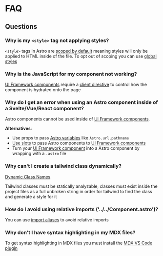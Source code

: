 # FAQ

## Questions

### Why is my `<style>` tag not applying styles?

`<style>` tags in Astro are [scoped by default](https://docs.astro.build/en/guides/styling/#scoped-styles) meaning styles will only be applied to HTML inside of the file. To opt out of scoping you can use [global styles](https://docs.astro.build/en/guides/styling/#global-styles)

### Why is the JavaScript for my component not working?

[UI Framework components](https://docs.astro.build/en/core-concepts/framework-components/) require a [client directive](https://docs.astro.build/en/reference/directives-reference/#client-directives) to control how the component is hydrated onto the page

### Why do I get an error when using an Astro component inside of a Svelte/Vue/React component?

Astro components cannot be used inside of [UI Framework components](https://docs.astro.build/en/core-concepts/framework-components/).

**Alternatives**:

- Use props to pass [Astro variables](https://docs.astro.build/en/reference/api-reference/#astro-global) like `Astro.url.pathname`
- [Use slots](https://docs.astro.build/en/core-concepts/astro-components/#slots) to pass Astro components to [UI Framework components](https://docs.astro.build/en/core-concepts/framework-components/)
- Turn your [UI Framework component](https://docs.astro.build/en/core-concepts/framework-components/) into a Astro component by wrapping with a `.astro` file

### Why can't I create a tailwind class dynamically?

[Dynamic Class Names](https://tailwindcss.com/docs/content-configuration#dynamic-class-names)

Tailwind classes must be statically analyzable, classes must exist inside the project files as a full unbroken string in order for tailwind to find the class and generate a style for it

### How do I avoid using relative imports ('../../Component.astro')?

You can use [import aliases](https://docs.astro.build/en/guides/typescript/#import-aliases) to avoid relative imports

### Why don't I have syntax highlighting in my MDX files?

To get syntax highlighting in MDX files you must install the [MDX VS Code plugin](https://marketplace.visualstudio.com/items?itemName=unifiedjs.vscode-mdx)
